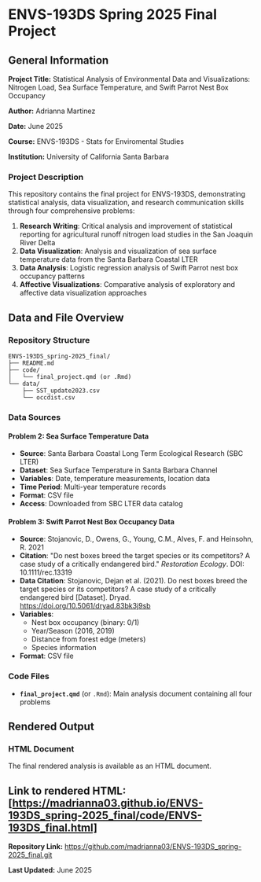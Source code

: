 # ENVS-193DS Spring 2025 Final Project

## General Information

**Project Title:** Statistical Analysis of Environmental Data and Visualizations: Nitrogen Load, Sea Surface Temperature, and Swift Parrot Nest Box Occupancy

**Author:** Adrianna Martinez

**Date:** June 2025

**Course:** ENVS-193DS - Stats for Enviromental Studies

**Institution:** University of California Santa Barbara

### Project Description
This repository contains the final project for ENVS-193DS, demonstrating statistical analysis, data visualization, and research communication skills through four comprehensive problems:

1. **Research Writing**: Critical analysis and improvement of statistical reporting for agricultural runoff nitrogen load studies in the San Joaquin River Delta
2. **Data Visualization**: Analysis and visualization of sea surface temperature data from the Santa Barbara Coastal LTER
3. **Data Analysis**: Logistic regression analysis of Swift Parrot nest box occupancy patterns
4. **Affective Visualizations**: Comparative analysis of exploratory and affective data visualization approaches

## Data and File Overview

### Repository Structure
```
ENVS-193DS_spring-2025_final/
├── README.md
├── code/
│   └── final_project.qmd (or .Rmd)
└── data/
    ├── SST_update2023.csv
    └── occdist.csv
```

### Data Sources

#### Problem 2: Sea Surface Temperature Data
- **Source**: Santa Barbara Coastal Long Term Ecological Research (SBC LTER)
- **Dataset**: Sea Surface Temperature in Santa Barbara Channel
- **Variables**: Date, temperature measurements, location data
- **Time Period**: Multi-year temperature records
- **Format**: CSV file
- **Access**: Downloaded from SBC LTER data catalog

#### Problem 3: Swift Parrot Nest Box Occupancy Data
- **Source**: Stojanovic, D., Owens, G., Young, C.M., Alves, F. and Heinsohn, R. 2021
- **Citation**: "Do nest boxes breed the target species or its competitors? A case study of a critically endangered bird." *Restoration Ecology*. DOI: 10.1111/rec.13319
- **Data Citation**: Stojanovic, Dejan et al. (2021). Do nest boxes breed the target species or its competitors? A case study of a critically endangered bird [Dataset]. Dryad. https://doi.org/10.5061/dryad.83bk3j9sb
- **Variables**: 
  - Nest box occupancy (binary: 0/1)
  - Year/Season (2016, 2019)
  - Distance from forest edge (meters)
  - Species information
- **Format**: CSV file

### Code Files
- **`final_project.qmd`** (or `.Rmd`): Main analysis document containing all four problems

## Rendered Output

### HTML Document
The final rendered analysis is available as an HTML document.

**Link to rendered HTML:** [https://madrianna03.github.io/ENVS-193DS_spring-2025_final/code/ENVS-193DS_final.html]
---

**Repository Link:** https://github.com/madrianna03/ENVS-193DS_spring-2025_final.git

**Last Updated:** June 2025
